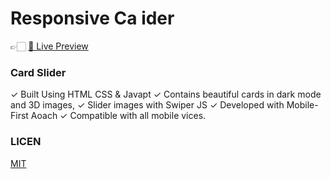 # Responsive Ca ider

👉🏻 <a href="https://card-ser-site.onrender.com/">👀 Live Preview</a>

### Card Slider

✓ Built Using HTML CSS & Javapt
✓ Contains beautiful cards in dark mode and 3D images,
✓ Slider images with Swiper JS
✓ Developed with Mobile-First Aoach
✓ Compatible with all mobile vices.

### LICEN

<a href="./LICENSE">MIT</a>
